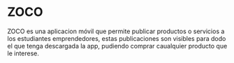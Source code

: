 # ZOCO
ZOCO es una aplicacion móvil que permite publicar productos o servicios a los estudiantes emprendedores, estas publicaciones son visibles para dodo el que tenga descargada la app, pudiendo comprar caualquier producto que le interese. 
